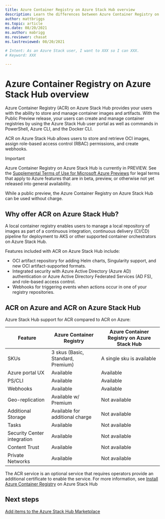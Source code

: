 ```yaml
---
title: Azure Container Registry on Azure Stack Hub overview 
description: Learn the differences between Azure Container Registry on Azure and Azure Container Registry on Azure Stack Hub
author: mattbriggs
ms.topic: article
ms.date: 08/20/2021
ms.author: mabrigg
ms.reviewer: chasat
ms.lastreviewed: 08/20/2021

# Intent: As an Azure Stack user, I want to XXX so I can XXX.
# Keyword: XXX

---
```


# Azure Container Registry on Azure Stack Hub overview

Azure Container Registry (ACR) on Azure Stack Hub provides your users with the ability to store and manage container images and artifacts. With the Public Preview release, your users can create and manage container registries by using the Azure Stack Hub user portal as well as commands in PowerShell, Azure CLI, and the Docker CLI.

ACR on Azure Stack Hub allows users to store and retrieve OCI images, assign role-based access control (RBAC) permissions, and create webhooks.

> [!IMPORTANT]
> Azure Container Registry on Azure Stack Hub is currently in PREVIEW.
> See the [Supplemental Terms of Use for Microsoft Azure Previews](https://azure.microsoft.com/support/legal/preview-supplemental-terms/) for legal terms that apply to Azure features that are in beta, preview, or otherwise not yet released into general availability.

While a public preview, the Azure Container Registry on Azure Stack Hub can be used without charge.

## Why offer ACR on Azure Stack Hub?

A local container registry enables users to manage a local repository of images as part of a continuous integration, continuous delivery (CI/CD) pipeline for deployment to AKS or other supported container orchestrators on Azure Stack Hub.

Features included with ACR on Azure Stack Hub include:

-   OCI artifact repository for adding Helm charts, Singularity support, and new OCI artifact-supported formats.
-   Integrated security with Azure Active Directory (Azure AD) authentication or Azure Active Directory Federated Services (AD FS), and role-based access control.
-   Webhooks for triggering events when actions occur in one of your registry repositories.

## ACR on Azure and ACR on Azure Stack Hub

Azure Stack Hub support for ACR compared to ACR on Azure:

| Feature                     | Azure Container Registry          | Azure Container Registry on Azure Stack Hub |
|-----------------------------|-----------------------------------|---------------------------------------------|
| SKUs                        | 3 skus (Basic, Standard, Premium) | A single sku is available                   |
| Azure portal UX             | Available                         | Available                                   |
| PS/CLI                      | Available                         | Available                                   |
| Webhooks                    | Available                         | Available                                   |
| Geo-replication             | Available w/ Premium              | Not available                               |
| Additional Storage          | Available for additional charge   | Not available                               |
| Tasks                       | Available                         | Not available                               |
| Security Center integration | Available                         | Not available                               |
| Content Trust               | Available                         | Not available                               |
| Private Networks            | Available                         | Not available                               |

The ACR service is an optional service that requires operators provide an additional certificate to enable the service. For more information, see [Install Azure Container Registry](container-registries-install.md) on Azure Stack Hub

## Next steps

[Add items to the Azure Stack Hub Marketplace](azure-stack-marketplace.md)
